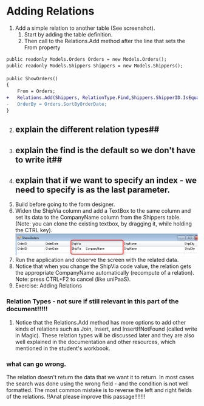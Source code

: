 ﻿# Adding Relations
1.	Add a simple relation to another table (See screenshot).
      1. Start by adding the table definition.
      2. Then call to the Relations.Add method after the line that sets the From property
```diff
public readonly Models.Orders Orders = new Models.Orders();
public readonly Models.Shippers Shippers = new Models.Shippers();

public ShowOrders()
{
    From = Orders;
+   Relations.Add(Shippers, RelationType.Find,Shippers.ShipperID.IsEqualTo(Orders.ShipVia));
-   OrderBy = Orders.SortByOrderDate;
}
```
2.	## explain the different relation types##
2.  ## explain the find is the default so we don't have to write it##
3. ## explain that if we want to specify an index - we need to specify is as the last parameter.
3. Build before going to the form designer.
3.	Widen the ShipVia column and add a TextBox to the same column and set its data to the CompanyName column from the Shippers table. (Note: you can clone the existing textbox, by dragging it, while holding the CTRL key).
![Show Orders](ShowOrders.png)
4.	Run the application and observe the screen with the related data.
5.	Notice that when you change the ShipVia code value, the relation gets the appropriate CompanyName automatically (recompute of a relation). Note: press CTRL+F2 to cancel (like uniPaaS).
7.	Exercise: Adding Relations

### Relation Types - not sure if still relevant in this part of the document!!!!!

1.	Notice that the Relations.Add method has more options to add other kinds of relations such as Join, Insert, and InsertIfNotFound (called write in Magic).
These relation types will be discussed later and they are also well explained in the documentation and other resources, which mentioned in the student's workbook.


### what can go wrong.
The relation doesn't return the data that we want it to return. 
In most cases the search was done using the wrong field - and the condition is not well formatted. The  most common mistake is to reverse the left and right fields of the relations. !!Anat please improve this passage!!!!!!!